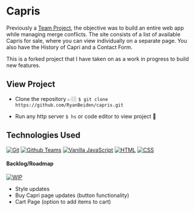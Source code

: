 # Capris

Previously a [Team Project](https://github.com/nss-evening-cohort-12/pants-capris), the objective was to build an entire web app while managing merge conflicts. The site consists of a list of available Capris for sale, where you can view individually on a separate page. You also have the History of Capri and a Contact Form.

This is a forked project that I have taken on as a work in progress to build new features.

## View Project
- Clone the repository 👉🏼 `$ git clone https://github.com/RyanBeiden/capris.git`

- Run any http server `$ hs` or code editor to view project 👀

## Technologies Used
[![Git](https://img.shields.io/badge/-Git-2c9fcc?style=flat-square)](#) [![Github Teams](https://img.shields.io/badge/-Github%20Teams-2c9fcc?style=flat-square)](#) [![Vanilla JavaScript](https://img.shields.io/badge/-Vanilla%20JavaScript-2c9fcc?style=flat-square)](#) [![HTML](https://img.shields.io/badge/-HTML-2c9fcc?style=flat-square)](#) [![CSS](https://img.shields.io/badge/-Event%20Listeners-2c9fcc?style=flat-square)](#)

#### Backlog/Roadmap

[![WIP](https://img.shields.io/badge/-Work%20In%20Progress-orange?style=flat-square)](#)

- Style updates
- Buy Capri page updates (button functionality)
- Cart Page (option to add items to cart)
